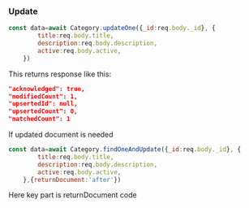 ### Update 
```js
const data=await Category.updateOne({_id:req.body._id}, {
        title:req.body.title,
        description:req.body.description,
        active:req.body.active,
    })
```
This returns response like this:
```json
"acknowledged": true,
"modifiedCount": 1,
"upsertedId": null,
"upsertedCount": 0,
"matchedCount": 1
```        
If updated document is needed
```js
const data=await Category.findOneAndUpdate({_id:req.body._id}, {
        title:req.body.title,
        description:req.body.description,
        active:req.body.active,
    },{returnDocument:'after'})
```
Here key part is returnDocument code
